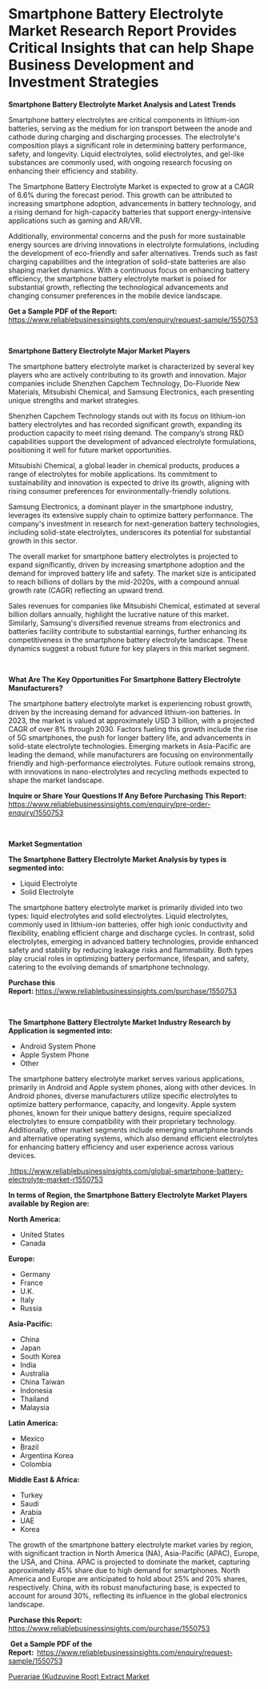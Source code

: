 <p><h1>Smartphone Battery Electrolyte Market Research Report Provides Critical Insights that can help Shape Business Development and Investment Strategies</h1></p><p><strong>Smartphone Battery Electrolyte Market Analysis and Latest Trends</strong></p>
<p><p>Smartphone battery electrolytes are critical components in lithium-ion batteries, serving as the medium for ion transport between the anode and cathode during charging and discharging processes. The electrolyte's composition plays a significant role in determining battery performance, safety, and longevity. Liquid electrolytes, solid electrolytes, and gel-like substances are commonly used, with ongoing research focusing on enhancing their efficiency and stability.</p><p>The Smartphone Battery Electrolyte Market is expected to grow at a CAGR of 6.6% during the forecast period. This growth can be attributed to increasing smartphone adoption, advancements in battery technology, and a rising demand for high-capacity batteries that support energy-intensive applications such as gaming and AR/VR. </p><p>Additionally, environmental concerns and the push for more sustainable energy sources are driving innovations in electrolyte formulations, including the development of eco-friendly and safer alternatives. Trends such as fast charging capabilities and the integration of solid-state batteries are also shaping market dynamics. With a continuous focus on enhancing battery efficiency, the smartphone battery electrolyte market is poised for substantial growth, reflecting the technological advancements and changing consumer preferences in the mobile device landscape.</p></p>
<p><strong>Get a Sample PDF of the Report:&nbsp;</strong> <a href="https://www.reliablebusinessinsights.com/enquiry/request-sample/1550753?utm_campaign=2109&utm_medium=2&utm_source=Github&utm_content=ia&utm_term=01022025&utm_id=smartphone-battery-electrolyte">https://www.reliablebusinessinsights.com/enquiry/request-sample/1550753</a></p>
<p>&nbsp;</p>
<p><strong>Smartphone Battery Electrolyte Major Market Players</strong></p>
<p><p>The smartphone battery electrolyte market is characterized by several key players who are actively contributing to its growth and innovation. Major companies include Shenzhen Capchem Technology, Do-Fluoride New Materials, Mitsubishi Chemical, and Samsung Electronics, each presenting unique strengths and market strategies.</p><p>Shenzhen Capchem Technology stands out with its focus on lithium-ion battery electrolytes and has recorded significant growth, expanding its production capacity to meet rising demand. The company’s strong R&D capabilities support the development of advanced electrolyte formulations, positioning it well for future market opportunities.</p><p>Mitsubishi Chemical, a global leader in chemical products, produces a range of electrolytes for mobile applications. Its commitment to sustainability and innovation is expected to drive its growth, aligning with rising consumer preferences for environmentally-friendly solutions.</p><p>Samsung Electronics, a dominant player in the smartphone industry, leverages its extensive supply chain to optimize battery performance. The company's investment in research for next-generation battery technologies, including solid-state electrolytes, underscores its potential for substantial growth in this sector.</p><p>The overall market for smartphone battery electrolytes is projected to expand significantly, driven by increasing smartphone adoption and the demand for improved battery life and safety. The market size is anticipated to reach billions of dollars by the mid-2020s, with a compound annual growth rate (CAGR) reflecting an upward trend.</p><p>Sales revenues for companies like Mitsubishi Chemical, estimated at several billion dollars annually, highlight the lucrative nature of this market. Similarly, Samsung's diversified revenue streams from electronics and batteries facility contribute to substantial earnings, further enhancing its competitiveness in the smartphone battery electrolyte landscape. These dynamics suggest a robust future for key players in this market segment.</p></p>
<p>&nbsp;</p>
<p><strong>What Are The Key Opportunities For Smartphone Battery Electrolyte Manufacturers?</strong></p>
<p><p>The smartphone battery electrolyte market is experiencing robust growth, driven by the increasing demand for advanced lithium-ion batteries. In 2023, the market is valued at approximately USD 3 billion, with a projected CAGR of over 8% through 2030. Factors fueling this growth include the rise of 5G smartphones, the push for longer battery life, and advancements in solid-state electrolyte technologies. Emerging markets in Asia-Pacific are leading the demand, while manufacturers are focusing on environmentally friendly and high-performance electrolytes. Future outlook remains strong, with innovations in nano-electrolytes and recycling methods expected to shape the market landscape.</p></p>
<p><strong>Inquire or Share Your Questions If Any Before Purchasing This Report:</strong> <a href="https://www.reliablebusinessinsights.com/enquiry/pre-order-enquiry/1550753?utm_campaign=2109&utm_medium=2&utm_source=Github&utm_content=ia&utm_term=01022025&utm_id=smartphone-battery-electrolyte">https://www.reliablebusinessinsights.com/enquiry/pre-order-enquiry/1550753</a></p>
<p>&nbsp;</p>
<p><strong>Market Segmentation</strong></p>
<p><strong>The Smartphone Battery Electrolyte Market Analysis by types is segmented into:</strong></p>
<p><ul><li>Liquid Electrolyte</li><li>Solid Electrolyte</li></ul></p>
<p><p>The smartphone battery electrolyte market is primarily divided into two types: liquid electrolytes and solid electrolytes. Liquid electrolytes, commonly used in lithium-ion batteries, offer high ionic conductivity and flexibility, enabling efficient charge and discharge cycles. In contrast, solid electrolytes, emerging in advanced battery technologies, provide enhanced safety and stability by reducing leakage risks and flammability. Both types play crucial roles in optimizing battery performance, lifespan, and safety, catering to the evolving demands of smartphone technology.</p></p>
<p><strong>Purchase this Report:&nbsp;</strong><a href="https://www.reliablebusinessinsights.com/purchase/1550753?utm_campaign=2109&utm_medium=2&utm_source=Github&utm_content=ia&utm_term=01022025&utm_id=smartphone-battery-electrolyte">https://www.reliablebusinessinsights.com/purchase/1550753</a></p>
<p>&nbsp;</p>
<p><strong>The Smartphone Battery Electrolyte Market Industry Research by Application is segmented into:</strong></p>
<p><ul><li>Android System Phone</li><li>Apple System Phone</li><li>Other</li></ul></p>
<p><p>The smartphone battery electrolyte market serves various applications, primarily in Android and Apple system phones, along with other devices. In Android phones, diverse manufacturers utilize specific electrolytes to optimize battery performance, capacity, and longevity. Apple system phones, known for their unique battery designs, require specialized electrolytes to ensure compatibility with their proprietary technology. Additionally, other market segments include emerging smartphone brands and alternative operating systems, which also demand efficient electrolytes for enhancing battery efficiency and user experience across various devices.</p></p>
<p><a href="https://www.reliablebusinessinsights.com/global-smartphone-battery-electrolyte-market-r1550753?utm_campaign=2109&utm_medium=2&utm_source=Github&utm_content=ia&utm_term=01022025&utm_id=smartphone-battery-electrolyte">&nbsp;https://www.reliablebusinessinsights.com/global-smartphone-battery-electrolyte-market-r1550753</a></p>
<p><strong>In terms of Region, the Smartphone Battery Electrolyte Market Players available by Region are:</strong></p>
<p>
    <p> <strong> North America: </strong>
        <ul>
            <li>United States</li>
            <li>Canada</li>
        </ul>
        </p> 
    <p> <strong> Europe: </strong>
        <ul>
            <li>Germany</li>
            <li>France</li>
            <li>U.K.</li>
            <li>Italy</li>
            <li>Russia</li>
        </ul>
        </p> 
    <p> <strong> Asia-Pacific: </strong>
        <ul>
            <li>China</li>
            <li>Japan</li>
            <li>South Korea</li>
            <li>India</li>
            <li>Australia</li>
            <li>China Taiwan</li>
            <li>Indonesia</li>
            <li>Thailand</li>
            <li>Malaysia</li>
        </ul>
        </p> 
    <p> <strong> Latin America: </strong>
        <ul>
            <li>Mexico</li>
            <li>Brazil</li>
            <li>Argentina Korea</li>
            <li>Colombia</li>
        </ul>
        </p> 
    <p> <strong> Middle East & Africa: </strong>
        <ul>
            <li>Turkey</li>
            <li>Saudi</li>
            <li>Arabia</li>
            <li>UAE</li>
            <li>Korea</li>
        </ul>
    </p>
    </p>
<p><p>The growth of the smartphone battery electrolyte market varies by region, with significant traction in North America (NA), Asia-Pacific (APAC), Europe, the USA, and China. APAC is projected to dominate the market, capturing approximately 45% share due to high demand for smartphones. North America and Europe are anticipated to hold about 25% and 20% shares, respectively. China, with its robust manufacturing base, is expected to account for around 30%, reflecting its influence in the global electronics landscape.</p></p>
<p><strong>Purchase this Report: </strong><a href="https://www.reliablebusinessinsights.com/purchase/1550753?utm_campaign=2109&utm_medium=2&utm_source=Github&utm_content=ia&utm_term=01022025&utm_id=smartphone-battery-electrolyte">https://www.reliablebusinessinsights.com/purchase/1550753</a></p>
<p>&nbsp;<strong>Get a Sample PDF of the Report:&nbsp;&nbsp;</strong><a href="https://www.reliablebusinessinsights.com/enquiry/request-sample/1550753?utm_campaign=2109&utm_medium=2&utm_source=Github&utm_content=ia&utm_term=01022025&utm_id=smartphone-battery-electrolyte">https://www.reliablebusinessinsights.com/enquiry/request-sample/1550753</a></p>
<p><strong></strong></p>
<p><p><a href="https://github.com/MonroeBullock54/Market-Research-Report-List-1/blob/main/puerariae-kudzuvine-root-extract-market.md?utm_campaign=2109&utm_medium=2&utm_source=Github&utm_content=ia&utm_term=01022025&utm_id=smartphone-battery-electrolyte">Puerariae (Kudzuvine Root) Extract Market</a></p></p>